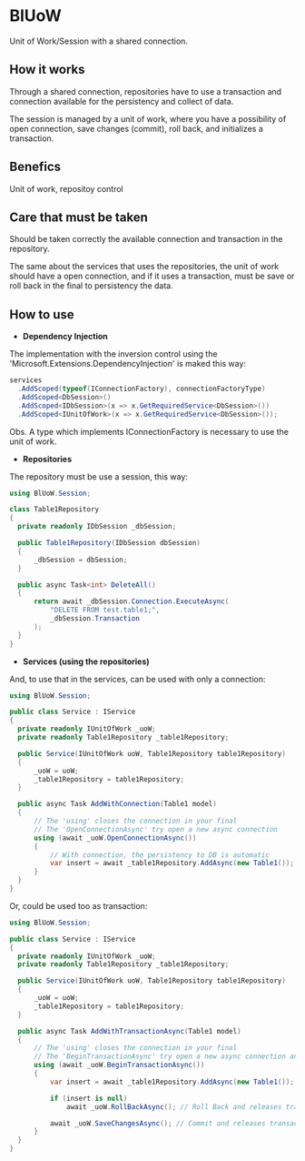 # BlUoW
Unit of Work/Session with a shared connection.

## How it works
<p>Through a shared connection, repositories have to use a transaction and connection available for the persistency and collect of data.</p>
<p>The session is managed by a unit of work, where you have a possibility of open connection, save changes (commit), roll back, and initializes a transaction.</p>

## Benefics
<p>Unit of work, repositoy control</p>

## Care that must be taken
<p>Should be taken correctly the available connection and transaction in the repository.</p>
<p>The same about the services that uses the repositories, the unit of work should have a open connection, and if it uses a transaction, must be save or roll back in the final to persistency the data.</p>

## How to use
- <b>Dependency Injection</b>
<p>The implementation with the inversion control using the 'Microsoft.Extensions.DependencyInjection' is maked this way:</p>

```csharp
services
  .AddScoped(typeof(IConnectionFactory), connectionFactoryType)
  .AddScoped<DbSession>()
  .AddScoped<IDbSession>(x => x.GetRequiredService<DbSession>())
  .AddScoped<IUnitOfWork>(x => x.GetRequiredService<DbSession>());
```

Obs. A type which implements IConnectionFactory is necessary to use the unit of work.

- <b>Repositories</b>
<p>The repository must be use a session, this way:</p>

```csharp
using BlUoW.Session;

class Table1Repository
{
  private readonly IDbSession _dbSession;

  public Table1Repository(IDbSession dbSession)
  {
      _dbSession = dbSession;
  }

  public async Task<int> DeleteAll()
  {
      return await _dbSession.Connection.ExecuteAsync(
          "DELETE FROM test.table1;",
          _dbSession.Transaction
      );
  }
}
```

- <b>Services (using the repositories)</b>
<p>And, to use that in the services, can be used with only a connection:</p>

```csharp
using BlUoW.Session;

public class Service : IService
{
  private readonly IUnitOfWork _uoW;
  private readonly Table1Repository _table1Repository;

  public Service(IUnitOfWork uoW, Table1Repository table1Repository)
  {
      _uoW = uoW;
      _table1Repository = table1Repository;
  }

  public async Task AddWithConnection(Table1 model)
  {
      // The 'using' closes the connection in your final
      // The 'OpenConnectionAsync' try open a new async connection
      using (await _uoW.OpenConnectionAsync())
      {
          // With connection, the persistency to DB is automatic
          var insert = await _table1Repository.AddAsync(new Table1()); 
      }
  }
}
```

<p>Or, could be used too as transaction:</p>

```csharp
using BlUoW.Session;

public class Service : IService
{
  private readonly IUnitOfWork _uoW;
  private readonly Table1Repository _table1Repository;

  public Service(IUnitOfWork uoW, Table1Repository table1Repository)
  {
      _uoW = uoW;
      _table1Repository = table1Repository;
  }

  public async Task AddWithTransactionAsync(Table1 model)
  {
      // The 'using' closes the connection in your final
      // The 'BeginTransactionAsync' try open a new async connection and transaction
      using (await _uoW.BeginTransactionAsync())
      {
          var insert = await _table1Repository.AddAsync(new Table1());

          if (insert is null)
              await _uoW.RollBackAsync(); // Roll Back and releases transaction

          await _uoW.SaveChangesAsync(); // Commit and releases transaction
      }
  }
}
```
